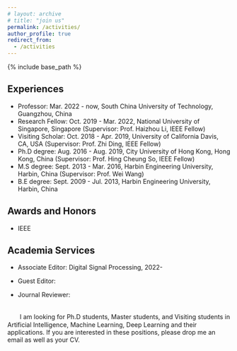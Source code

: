 ```yaml
---
# layout: archive
# title: "join us"
permalink: /activities/
author_profile: true
redirect_from:
  - /activities
---
```


{% include base_path %}

Experiences
----------
* Professor: Mar. 2022 - now, South China University of Technology, Guangzhou, China
* Research Fellow: Oct. 2019 - Mar. 2022, National University of Singapore, Singapore (Supervisor: Prof. Haizhou Li, IEEE Fellow)
* Visiting Scholar: Oct. 2018 - Apr. 2019, University of California Davis, CA, USA (Supervisor: Prof. Zhi Ding, IEEE Fellow)
* Ph.D degree: Aug. 2016 - Aug. 2019, City University of Hong Kong, Hong Kong, China (Supervisor: Prof. Hing Cheung So, IEEE Fellow)
* M.S degree: Sept. 2013 - Mar. 2016, Harbin Engineering University, Harbin, China (Supervisor: Prof. Wei Wang)
* B.E degree: Sept. 2009 - Jul. 2013, Harbin Engineering University, Harbin, China


Awards and Honors
----------
* IEEE


Academia Services
----------
* Associate Editor: Digital Signal Processing, 2022-
* Guest Editor:

* Journal Reviewer:




<br />
　　I am looking for Ph.D students, Master students, and Visiting students in Artificial Intelligence, Machine Learning, Deep Learning and their applications. If you are interested in these positions, please drop me an email as well as your CV.


